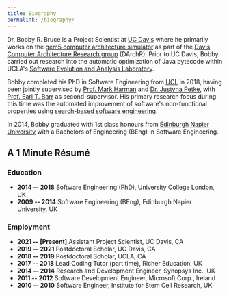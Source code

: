 ```yaml
---
title: Biography
permalink: /biography/
---
```


Dr. Bobby R. Bruce is a Project Scientist at [UC Davis](
https://www.ucdavis.edu/) where he primarily works on the
[gem5 computer architecture simulator](http://www.gem5.org) as part of the
[Davis Computer Architecture Research group](https://arch.cs.ucdavis.edu)
(DArchR). Prior to UC Davis, Bobby carried out research into the automatic
optimization of Java bytecode within UCLA's
[Software Evolution and Analysis Laboratory](
http://web.cs.ucla.edu/~miryung/research.html).

Bobby completed his PhD in Software Engineering from [UCL](
https://www.ucl.ac.uk) in 2018, having been jointly supervised by
[Prof. Mark Harman](http://www0.cs.ucl.ac.uk/staff/M.Harman) and
[Dr. Justyna Petke](http://www0.cs.ucl.ac.uk/staff/J.Petke), with
[Prof. Earl T. Barr](http://earlbarr.com/) as second-supervisor. His primary
research focus during this time was the automated improvement of software's
non-functional properties using [search-based software engineering](
https://en.wikipedia.org/wiki/Search-based_software_engineering).

In 2014, Bobby graduated with 1st class honours from [Edinburgh Napier
University](https://www.napier.ac.uk) with a Bachelors of Engineering (BEng)
in Software Engineering.

## A 1 Minute Résumé

### Education

* **2014 -- 2018** Software Engineering (PhD), University College London, UK
* **2009 -- 2014** Software Engineering (BEng), Edinburgh Napier University, UK

### Employment
* **2021 -- [Present]** Assistant Project Scientist, UC Davis, CA
* **2019 -- 2021** Postdoctoral Scholar, UC Davis, CA
* **2018 -- 2019** Postdoctoral Scholar, UCLA, CA
* **2017 -- 2018** Lead Coding Tutor (part time), Richer Education, UK
* **2014 -- 2014** Research and Development Engineer, Synopsys Inc., UK
* **2011 -- 2012** Software Development Engineer, Microsoft Corp., Ireland
* **2010 -- 2010** Software Engineer, Institute for Stem Cell Research, UK
